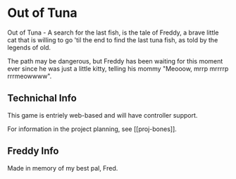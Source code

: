 # Out of Tuna

Out of Tuna - A search for the last fish, is the tale of Freddy, a brave little cat that is willing to go 'til the end to find the last tuna fish, as told by the legends of old.

The path may be dangerous, but Freddy has been waiting for this moment ever since he was just a little kitty, telling his mommy "Meooow, mrrp mrrrrp rrrmeowwww".

## Technichal Info

This game is entriely web-based and will have controller support.

For information in the project planning, see [[proj-bones]].

## Freddy Info

Made in memory of my best pal, Fred.
